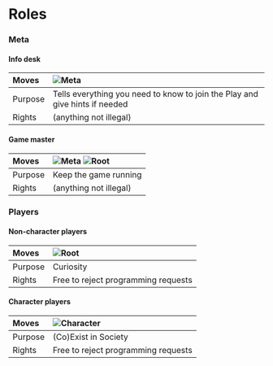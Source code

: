 # Roles

### Meta

#### Info desk
|Moves  |![Meta](https://img.shields.io/static/v1?label=&message=Meta&style=flat-square&color=00c)|
|:------|:--|
|Purpose|Tells everything you need to know to join the Play and give hints if needed|
|Rights |(anything not illegal)|

#### Game master
|Moves  |![Meta](https://img.shields.io/static/v1?label=&message=Meta&style=flat-square&color=00c) ![Root](https://img.shields.io/static/v1?label=&message=Root&style=flat-square&color=blueviolet)|
|:------|:--|
|Purpose|Keep the game running|
|Rights |(anything not illegal)|

### Players

#### Non-character players
|Moves  |![Root](https://img.shields.io/static/v1?label=&message=Root&style=flat-square&color=blueviolet)|
|:------|:--|
|Purpose|Curiosity|
|Rights |Free to reject programming requests|

#### Character players
|Moves  |![Character](https://img.shields.io/static/v1?label=&message=Character&style=flat-square&color=orange)|
|:------|:--|
|Purpose|(Co)Exist in Society|
|Rights |Free to reject programming requests|
